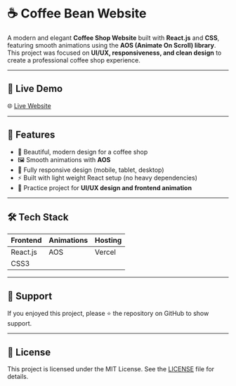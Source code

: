 # ☕ Coffee Bean Website

A modern and elegant **Coffee Shop Website** built with **React.js** and **CSS**, featuring smooth animations using the **AOS (Animate On Scroll) library**.  
This project was focused on **UI/UX, responsiveness, and clean design** to create a professional coffee shop experience.

---

## 🚀 Live Demo

🌐 [Live Website](https://bean-scene-xi.vercel.app/)  

---

## 📸 Features

- 🎨 Beautiful, modern design for a coffee shop
- 🖼️ Smooth animations with **AOS**
- 📱 Fully responsive design (mobile, tablet, desktop)
- ⚡ Built with light weight React setup (no heavy dependencies)
- 🌟 Practice project for **UI/UX design and frontend animation**

---

## 🛠️ Tech Stack

| Frontend      | Animations | Hosting |
|---------------|------------|---------|
| React.js      | AOS        | Vercel  |
| CSS3          |            |         |

---

## 🤝 Support

If you enjoyed this project, please ⭐️ the repository on GitHub to show support.  

---

## 📄 License

This project is licensed under the MIT License. See the [LICENSE](LICENSE) file for details.











